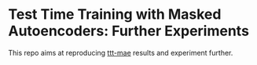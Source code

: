 # Test Time Training with Masked Autoencoders: Further Experiments

This repo aims at reproducing [ttt-mae](https://yossigandelsman.github.io/ttt_mae/index.html) results and experiment further.

